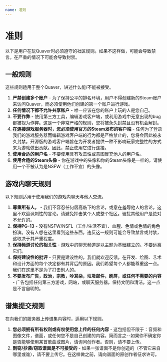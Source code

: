 ```yaml
---
name: 准则
---
```


# 准则

以下是用户在玩Quaver时必须遵守的社区规则。如果不这样做，可能会导致禁言。在严重的情况下可能会导致封禁。

## 一般规则

这些规则适用于整个Quaver，讲述什么能/不能被接受。

1. **严禁创建多个账户** - 为了保持公平的排名环境，用户不得创建新的Steam账户来访问Quaver，而必须使用他们创建的第一个账户进行游戏。
2. **任何情况下都不允许共享账户** - 唯一应该在您的账户上玩的人是您自己。
3. **不要作弊** - 使用第三方工具，编辑游戏客户端，或利用游戏中无意出现的bug都被视为作弊。这是一个非常严格的规则，您将被永久封禁且没有机会解封。
4. **在连接游戏服务器时，您必须使用官方的Steam发布的客户端** - 任何为了登录我们的游戏服务器而编辑游戏客户端的行为都是严格禁止的，您将会因此被永久封禁。开源版的游戏客户端旨在为开发者提供一种不影响玩家完整性的方式来为游戏做出贡献。因此，禁止使用它进行连接。
5. **使用合适的用户名** - 不要使用具有攻击性或意图冒充他人的用户名。
6. **使用合适的Steam头像** - 你在游戏中的头像和你的Steam头像是一样的。请使用一个不被认为是NSFW（工作不宜）的头像。

## 游戏内聊天规则

以下规则适用于使用我们的游戏内聊天与他人交流。

1. **尊重所有人。** - 我们不容忍任何居高临下的言论，或意在羞辱他人的言论。这里不欢迎讽刺性的言论。请避免抨击某个人或整个社区。骚扰其他用户是绝对不允许的。
2. **保持PG-13** - 没有NSFW/NSFL（工作/生活不宜）、血腥、色情或色情的角色扮演。没有人想在这里看到这些东西。违反这一规则可能会导致禁言或封禁，这取决于其严重程度。
3. **保持频道讨论的相关性** - 游戏中的聊天频道是以主题为基础建立的。不要远离它们。
4. **保持建设性的批评** - 只要是建设性的，我们就欢迎反馈。在开发、绘图、艺术和设计方面的每个决定都有其背后的原因。我们希望每个人都能尊重这一点。我们在这里不是为了打击别人的。
5. **不要发布广告，政治，宗教，吵耳朵，垃圾邮件，刷屏，或任何不需要的内容** - 广告包括任何第三方游戏，网站，或聊天服务器。保持文明和清洁。这一点是不言自明的。

## 谱集提交规则

在向我们的服务器上传谱集内容时，适用以下规则。

1. **您必须拥有所有权利或有权使用您上传的任何内容** - 这包括但不限于：音频和图像文件，谱面，或任何您不是自己创建的内容。简而言之--如果你不确定你是否能够使用某首歌曲或图片，请询问创作者。否则，请不要上传。
2. **剽窃/抄袭/窃取谱面是不可接受的** - 如果一张谱面不是你创造的（不管它来自哪里或谁），请不要上传它。在这样做之前，请向谱面的原创作者征求许可。
